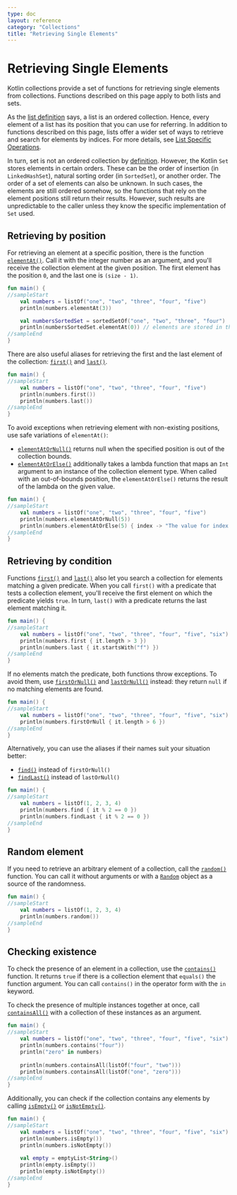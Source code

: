 ```yaml
---
type: doc
layout: reference
category: "Collections"
title: "Retrieving Single Elements"
---
```


# Retrieving Single Elements

Kotlin collections provide a set of functions for retrieving single elements from collections.
Functions described on this page apply to both lists and sets.

As the [list definition](collections-overview.html) says, a list is an ordered collection.
Hence, every element of a list has its position that you can use for referring.
In addition to functions described on this page, lists offer a wider set of ways to retrieve and search for elements by indices.
For more details, see [List Specific Operations](list-operations.html).

In turn, set is not an ordered collection by [definition](collections-overview.html).
However, the Kotlin `Set` stores elements in certain orders.
These can be the order of insertion (in `LinkedHashSet`), natural sorting order (in `SortedSet`), or another order.
The order of a set of elements can also be unknown.
In such cases, the elements are still ordered somehow, so the functions that rely on the element positions still return their results.
However, such results are unpredictable to the caller unless they know the specific implementation of `Set` used.

## Retrieving by position

 For retrieving an element at a specific position, there is the function [`elementAt()`](/api/latest/jvm/stdlib/kotlin.collections/element-at.html).
 Call it with the integer number as an argument, and you'll receive the collection element at the given position.
 The first element has the position `0`, and the last one is `(size - 1)`.

<div class="sample" markdown="1" theme="idea" data-min-compiler-version="1.3">

```kotlin
fun main() {
//sampleStart
    val numbers = listOf("one", "two", "three", "four", "five")
    println(numbers.elementAt(3))    

    val numbersSortedSet = sortedSetOf("one", "two", "three", "four")
    println(numbersSortedSet.elementAt(0)) // elements are stored in the ascending order
//sampleEnd
}
```
</div>

There are also useful aliases for retrieving the first and the last element of the collection: [`first()`](/api/latest/jvm/stdlib/kotlin.collections/first.html) and [`last()`](/api/latest/jvm/stdlib/kotlin.collections/last.html).

<div class="sample" markdown="1" theme="idea" data-min-compiler-version="1.3">

```kotlin
fun main() {
//sampleStart
    val numbers = listOf("one", "two", "three", "four", "five")
    println(numbers.first())    
    println(numbers.last())    
//sampleEnd
}
```
</div>

To avoid exceptions when retrieving element with non-existing positions, use safe variations of `elementAt()`:

* [`elementAtOrNull()`](/api/latest/jvm/stdlib/kotlin.collections/element-at-or-null.html) returns null when the specified position is out of the collection bounds.
* [`elementAtOrElse()`](/api/latest/jvm/stdlib/kotlin.collections/element-at-or-else.html) additionally takes a lambda function that maps an `Int` argument to an instance of the collection element type.
   When called with an out-of-bounds position, the `elementAtOrElse()` returns the result of the lambda on the given value.

<div class="sample" markdown="1" theme="idea" data-min-compiler-version="1.3">

```kotlin
fun main() {
//sampleStart
    val numbers = listOf("one", "two", "three", "four", "five")
    println(numbers.elementAtOrNull(5))
    println(numbers.elementAtOrElse(5) { index -> "The value for index $index is undefined"})
//sampleEnd
}
```
</div>

## Retrieving by condition

Functions [`first()`](/api/latest/jvm/stdlib/kotlin.collections/first.html) and [`last()`](/api/latest/jvm/stdlib/kotlin.collections/last.html) also let you search a collection for elements matching a given predicate.
When you call `first()` with a predicate that tests a collection element, you'll receive the first element on which the predicate yields `true`.
In turn, `last()` with a predicate returns the last element matching it. 

<div class="sample" markdown="1" theme="idea" data-min-compiler-version="1.3">

```kotlin
fun main() {
//sampleStart
    val numbers = listOf("one", "two", "three", "four", "five", "six")
    println(numbers.first { it.length > 3 })
    println(numbers.last { it.startsWith("f") })
//sampleEnd
}
```
</div>

If no elements match the predicate, both functions throw exceptions.
To avoid them, use [`firstOrNull()`](/api/latest/jvm/stdlib/kotlin.collections/first-or-null.html) and [`lastOrNull()`](/api/latest/jvm/stdlib/kotlin.collections/last-or-null.html) instead: they return `null` if no matching elements are found.

<div class="sample" markdown="1" theme="idea" data-min-compiler-version="1.3">

```kotlin
fun main() {
//sampleStart
    val numbers = listOf("one", "two", "three", "four", "five", "six")
    println(numbers.firstOrNull { it.length > 6 })
//sampleEnd
}
```
</div>

Alternatively, you can use the aliases if their names suit your situation better:

* [`find()`](/api/latest/jvm/stdlib/kotlin.collections/find.html) instead of `firstOrNull()`
* [`findLast()`](/api/latest/jvm/stdlib/kotlin.collections/find-last.html) instead of `lastOrNull()`

<div class="sample" markdown="1" theme="idea" data-min-compiler-version="1.3">

```kotlin
fun main() {
//sampleStart
    val numbers = listOf(1, 2, 3, 4)
    println(numbers.find { it % 2 == 0 })
    println(numbers.findLast { it % 2 == 0 })
//sampleEnd
}
```
</div>

## Random element

If you need to retrieve an arbitrary element of a collection, call the [`random()`](/api/latest/jvm/stdlib/kotlin.collections/random.html) function.
You can call it without arguments or with a [`Random`](/api/latest/jvm/stdlib/kotlin.random/-random/index.html) object as a source of the randomness.

<div class="sample" markdown="1" theme="idea" data-min-compiler-version="1.3">

```kotlin
fun main() {
//sampleStart
    val numbers = listOf(1, 2, 3, 4)
    println(numbers.random())
//sampleEnd
}
```
</div>

## Checking existence

To check the presence of an element in a collection, use the [`contains()`](/api/latest/jvm/stdlib/kotlin.collections/contains.html) function.
It returns `true` if there is a collection element that `equals()` the function argument.
You can call `contains()` in the operator form with the `in` keyword.

To check the presence of multiple instances together at once, call [`containsAll()`](/api/latest/jvm/stdlib/kotlin.collections/contains-all.html) with a collection of these instances as an argument.

<div class="sample" markdown="1" theme="idea" data-min-compiler-version="1.3">

```kotlin
fun main() {
//sampleStart
    val numbers = listOf("one", "two", "three", "four", "five", "six")
    println(numbers.contains("four"))
    println("zero" in numbers)
    
    println(numbers.containsAll(listOf("four", "two")))
    println(numbers.containsAll(listOf("one", "zero")))
//sampleEnd
}
```
</div>

Additionally, you can check if the collection contains any elements by calling [`isEmpty()`](/api/latest/jvm/stdlib/kotlin.collections/is-empty.html) or [`isNotEmpty()`](/api/latest/jvm/stdlib/kotlin.collections/is-not-empty.html). 

<div class="sample" markdown="1" theme="idea" data-min-compiler-version="1.3">

```kotlin
fun main() {
//sampleStart
    val numbers = listOf("one", "two", "three", "four", "five", "six")
    println(numbers.isEmpty())
    println(numbers.isNotEmpty())
    
    val empty = emptyList<String>()
    println(empty.isEmpty())
    println(empty.isNotEmpty())
//sampleEnd
}
```
</div>


